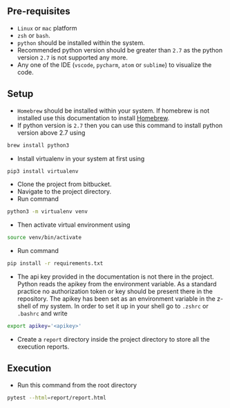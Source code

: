 ## Pre-requisites
* `Linux` or `mac` platform
* `zsh` or `bash`.
* `python` should be installed within the system.
* Recommended python version should be greater than `2.7` as the python version `2.7` is not supported any more.
* Any one of the IDE (`vscode`, `pycharm`, `atom` or `sublime`) to visualize the code.

## Setup
* `Homebrew` should be installed within your system. If homebrew is not installed use this documentation to install [Homebrew](https://brew.sh/).
* If python version is `2.7` then you can use this command to install python version above 2.7 using
```bash
brew install python3
```
* Install virtualenv in your system at first using
```bash
pip3 install virtualenv
```
* Clone the project from bitbucket.
* Navigate to the project directory.
* Run command
```bash
python3 -m virtualenv venv
```
* Then activate virtual environment using
```bash
source venv/bin/activate
```
* Run command
```bash
pip install -r requirements.txt
```
* The api key provided in the documentation is not there in the project. Python reads the apikey from the environment variable. As a standard practice no authorization token or key should be present there in the repository. The apikey has been set as an environment variable in the z-shell of my system. In order to set it up in your shell go to `.zshrc` or `.bashrc` and write
```bash
export apikey='<apikey>'
```
* Create a `report` directory inside the project directory to store all the execution reports.

## Execution
* Run this command from the root directory
```bash
pytest --html=report/report.html
```
